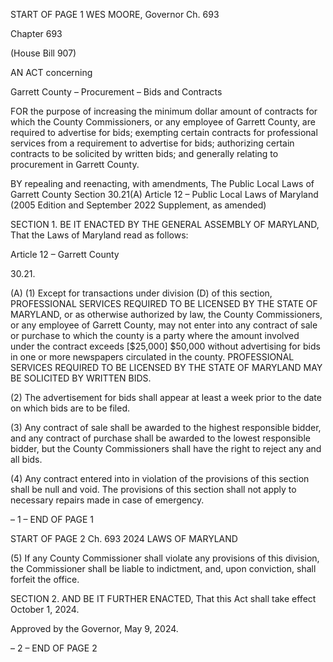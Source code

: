 START OF PAGE 1
WES MOORE, Governor Ch. 693

Chapter 693

(House Bill 907)

AN ACT concerning

Garrett County – Procurement – Bids and Contracts

FOR the purpose of increasing the minimum dollar amount of contracts for which the
County Commissioners, or any employee of Garrett County, are required to advertise
for bids; exempting certain contracts for professional services from a requirement to
advertise for bids; authorizing certain contracts to be solicited by written bids; and
generally relating to procurement in Garrett County.

BY repealing and reenacting, with amendments,
The Public Local Laws of Garrett County
Section 30.21(A)
Article 12 – Public Local Laws of Maryland
(2005 Edition and September 2022 Supplement, as amended)

SECTION 1. BE IT ENACTED BY THE GENERAL ASSEMBLY OF MARYLAND,
That the Laws of Maryland read as follows:

Article 12 – Garrett County

30.21.

(A) (1) Except for transactions under division (D) of this section,
PROFESSIONAL SERVICES REQUIRED TO BE LICENSED BY THE STATE OF
MARYLAND, or as otherwise authorized by law, the County Commissioners, or any
employee of Garrett County, may not enter into any contract of sale or purchase to which
the county is a party where the amount involved under the contract exceeds [$25,000]
$50,000 without advertising for bids in one or more newspapers circulated in the county.
PROFESSIONAL SERVICES REQUIRED TO BE LICENSED BY THE STATE OF MARYLAND
MAY BE SOLICITED BY WRITTEN BIDS.

(2) The advertisement for bids shall appear at least a week prior to the date
on which bids are to be filed.

(3) Any contract of sale shall be awarded to the highest responsible bidder,
and any contract of purchase shall be awarded to the lowest responsible bidder, but the
County Commissioners shall have the right to reject any and all bids.

(4) Any contract entered into in violation of the provisions of this section
shall be null and void. The provisions of this section shall not apply to necessary repairs
made in case of emergency.

– 1 –
END OF PAGE 1

START OF PAGE 2
Ch. 693 2024 LAWS OF MARYLAND

(5) If any County Commissioner shall violate any provisions of this
division, the Commissioner shall be liable to indictment, and, upon conviction, shall forfeit
the office.

SECTION 2. AND BE IT FURTHER ENACTED, That this Act shall take effect
October 1, 2024.

Approved by the Governor, May 9, 2024.

– 2 –
END OF PAGE 2